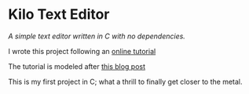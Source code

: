 # Kilo Text Editor

*A simple text editor written in C with no dependencies.*

I wrote this project following an [online tutorial](https://viewsourcecode.org/snaptoken/kilo/)

The tutorial is modeled after [this blog post](http://antirez.com/news/108)

This is my first project in C; what a thrill to finally get closer to the metal.
